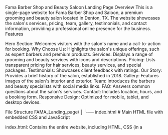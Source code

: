 Fama Barber Shop and Beauty Saloon Landing Page
Overview
This is a single-page website for Fama Barber Shop and Saloon, a premium grooming and beauty salon located in Denton, TX. The website showcases the salon's services, pricing, team, gallery, testimonials, and contact information, providing a professional online presence for the business.
Features

Hero Section: Welcomes visitors with the salon's name and a call-to-action for booking.
Why Choose Us: Highlights the salon's unique offerings, such as expert barbers and premium products.
Services: Displays a range of grooming and beauty services with icons and descriptions.
Pricing: Lists transparent pricing for hair services, beauty services, and special packages.
Testimonials: Showcases client feedback with ratings.
Our Story: Provides a brief history of the salon, established in 2018.
Gallery: Features images of the salon's interior and exterior.
Team: Introduces the barbers and beauty specialists with social media links.
FAQ: Answers common questions about the salon's services.
Contact: Includes location, hours, and a booking form.
Responsive Design: Optimized for mobile, tablet, and desktop devices.

File Structure
FAMA_Landing_page/
│
└── index.html         # Main HTML file with embedded CSS and JavaScript


index.html: Contains the entire website, including HTML, CSS (in a <style> tag), and JavaScript (in a <script> tag). External images are sourced via URLs.

Dependencies
The website uses the following external resources:

Font Awesome (v6.4.0): For icons (e.g., stars, scissors, social media icons).
CDN: https://cdnjs.cloudflare.com/ajax/libs/font-awesome/6.4.0/css/all.min.css


Google Fonts:
Fonts: Poppins (weights: 300, 400, 500, 600, 700) and Playfair Display (weight: 700).
CDN: https://fonts.googleapis.com/css2?family=Poppins:wght@300;400;500;600;700&family=Playfair+Display:wght@700&display=swap


External Images: Sourced from Unsplash and other online platforms (embedded via URLs).

How to Run

Download the Project:
Save the index.html file to your local machine.


Open the Website:
Double-click index.html to open it in your default web browser.
Alternatively, drag and drop the file into a browser window.


Ensure Internet Access:
The website requires an internet connection to load external resources (Font Awesome, Google Fonts, and images).



Customization
To modify the website, edit the index.html file using a text editor (e.g., VS Code, Sublime Text). Here are some tips:

Change Content:
Update text in sections like "Our Story", "Services", or "Pricing" by editing the HTML directly.
Example: To change the salon's name in the Hero section, modify the <h1> tag: <h1>Fama Barber Shop and Saloon</h1>.


Update Images:
Replace image URLs in the <img> tags with new URLs or local file paths.
Example: In the Gallery section, update <img src="https://content.jdmagicbox.com/..."> with a new URL.


Modify Styles:
Edit the CSS in the <style> tag in the <head> section.
Example: To change the primary color, update the --primary variable in the :root section: --primary: #1a1a1a;.


Add Functionality:
Enhance interactivity by adding more JavaScript in the <script> tag at the bottom of index.html.
Example: The FAQ section already uses a toggleAnswer() function to expand/collapse answers.



Credits

Developed by: Sri Pallavi.


Last updated: May 19, 2025
